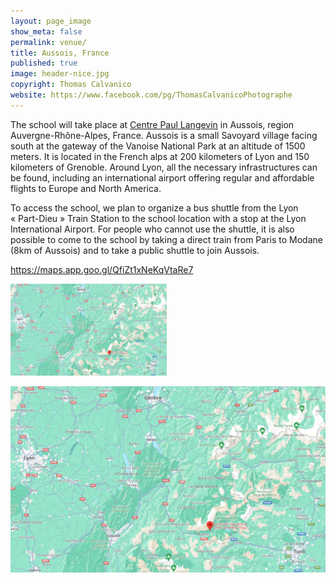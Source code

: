 ```yaml
---
layout: page_image
show_meta: false
permalink: venue/
title: Aussois, France
published: true
image: header-nice.jpg
copyright: Thomas Calvanico
website: https://www.facebook.com/pg/ThomasCalvanicoPhotographe
---
```


The school will take place at [Centre Paul Langevin](https://www.caes.cnrs.fr/sejours/centre-paul-langevin-3-2/) in Aussois, region Auvergne-Rhône-Alpes, France.
Aussois is a small Savoyard village facing south at the gateway of the Vanoise National Park at an altitude of 1500 meters.
It is located in the French alps at 200 kilometers of Lyon and 150 kilometers of Grenoble.
Around Lyon, all the necessary infrastructures can be found, including an international airport offering regular and affordable flights to Europe and North America.

To access the school, we plan to organize a bus shuttle from the Lyon « Part-Dieu » Train Station to the school location with a stop at the Lyon International Airport.
For people who cannot use the shuttle, it is also possible to come to the school by taking a direct train from Paris to Modane (8km of Aussois) and to take a public shuttle to join Aussois.


https://maps.app.goo.gl/QfiZt1xNeKqVtaRe7


<img src="../images/venue/google-maps-centre-paul-langevin.png" width="250">

![Drag Racing](../images/venue/google-maps-centre-paul-langevin.png)
